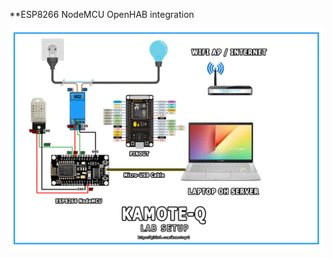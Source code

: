 
**ESP8266 NodeMCU OpenHAB integration

![alt text](https://github.com/kamoteqv2/kamoteq-repo/blob/main/lab-setup.jpg?raw=true)
 

